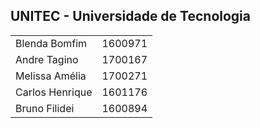 <!DOCTYPE html>
<html>
<body>

<h2>UNITEC - Universidade de Tecnologia</h2>
<table>
  <tr>
    <td>Blenda Bomfim</td>
    <td>1600971</td>
  </tr>
  <tr>
    <td>Andre Tagino</td>
    <td>1700167</td>
  </tr>
  <tr>
    <td>Melissa Amélia </td>
    <td>1700271</td>
  </tr>
  <tr>
    <td>Carlos Henrique</td>
    <td>1601176</td>
  </tr>
  <tr>
    <td>Bruno Filidei</td>
    <td>1600894</td>
  </tr>
</table>
</body>
</html>

